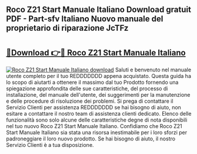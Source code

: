 ## Roco Z21 Start Manuale Italiano Download gratuit PDF - Part-sfv Italiano Nuovo manuale del proprietario di riparazione JcTFz

# <h2><a href="http://dfdhav.blite.top/?on=Roco+Z21+Start+Manuale+Italiano">🔗Download 👉🔴 Roco Z21 Start Manuale Italiano</a></h2>

[![Roco Z21 Start Manuale Italiano download](https://i.imgur.com/lujVjoI.png)](http://dfdhav.blite.top/?on=Roco+Z21+Start+Manuale+Italiano)
Saluti e benvenuto nel manuale utente completo per il tuo REDDDDDDD appena acquistato. Questa guida ha lo scopo di aiutarti a ottenere il massimo dal tuo Prodotto fornendo una spiegazione approfondita delle sue caratteristiche, del processo di installazione, del manuale dell'utente, dei suggerimenti per la manutenzione e delle procedure di risoluzione dei problemi. Si prega di contattare il Servizio Clienti per assistenza REDDDDDDD se hai bisogno di aiuto, non esitare a contattare il nostro team di assistenza clienti dedicato. Elenco delle funzionalità sono solo alcune delle caratteristiche degne di nota disponibili nel tuo nuovo Roco Z21 Start Manuale Italiano. Confidiamo che Roco Z21 Start Manuale Italiano sia stata una risorsa inestimabile per i loro sforzi per padroneggiare il loro nuovo prodotto. Se hai bisogno di aiuto, il nostro Servizio Clienti è a tua disposizione.

